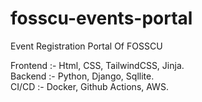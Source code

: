 # fosscu-events-portal
Event Registration Portal Of FOSSCU


Frontend :- Html, CSS, TailwindCSS, Jinja.
<br>
Backend :- Python, Django, Sqllite.
<br>
CI/CD :- Docker, Github Actions, AWS.
